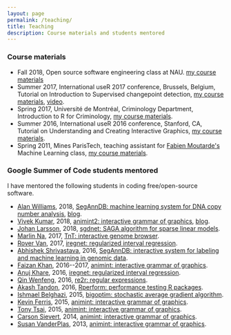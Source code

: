 ```yaml
---
layout: page
permalink: /teaching/
title: Teaching
description: Course materials and students mentored
---
```


### Course materials

- Fall 2018, Open source software engineering class at
  NAU. [my course materials](https://github.com/tdhock/oss-class-ideas)
- Summer 2017, International useR 2017 conference, Brussels, Belgium,
  Tutorial on Introduction to Supervised changepoint detection,
  [my course materials](http://members.cbio.mines-paristech.fr/~thocking/change-tutorial/Supervised.html),
  [video](https://channel9.msdn.com/events/useR-international-R-User-conferences/useR-International-R-User-2017-Conference/Introduction-to-optimal-changepoint-detection-algorithms-II?term%3Dhocking).
- Spring 2017, Université de Montréal, Criminology Department,
  Introduction to R for Criminology,
  [my course materials](https://github.com/tdhock/intro-R-criminology).
- Summer 2016, International useR 2016 conference, Stanford, CA,
  Tutorial on Understanding and Creating Interactive Graphics,
  [my course materials](https://github.com/tdhock/interactive-tutorial).
- Spring 2011, Mines ParisTech, teaching assistant for
  [Fabien Moutarde's](http://perso.mines-paristech.fr/fabien.moutarde/index.html)
  Machine Learning class,
  [my course materials](http://members.cbio.mines-paristech.fr/~thocking/mines-course/Mines-ParisTech-machine-learning-projects.html).

### Google Summer of Code students mentored

I have mentored the
following students in coding free/open-source software.
- [Alan Williams](https://github.com/aw1231), 2018,
  [SegAnnDB: machine learning system for DNA copy number analysis](https://github.com/tdhock/SegAnnDB),
  [blog](https://medium.com/alans-gsoc-blog/work-product-a1080d175160).
- [Vivek Kumar](https://github.com/vivekktiwari), 2018,
  [animint2: interactive grammar of graphics](https://github.com/tdhock/animint2),
  [blog](https://vivekktiwari.github.io/gsoc18/).
- [Johan Larsson](https://github.com/jolars), 2018,
  [sgdnet: SAGA algorithm for sparse linear models](https://github.com/jolars/sgdnet).
- [Marlin Na](https://github.com/Marlin-Na), 2017,
  [TnT: interactive genome browser](https://github.com/Marlin-Na/TnT).
- [Rover Van](https://github.com/RoverVan), 2017, [iregnet: regularized interval regression](https://github.com/anujkhare/iregnet).
- [Abhishek Shrivastava](https://github.com/abstatic), 2016,
  [SegAnnDB: interactive system for labeling and machine learning in genomic data](https://github.com/tdhock/SegAnnDB).
- [Faizan Khan](https://github.com/faizan-khan-iit), 2016--2017, [animint: interactive grammar of graphics](https://github.com/tdhock/animint).
- [Anuj Khare](https://github.com/anujkhare), 2016, [iregnet: regularized interval regression](https://github.com/anujkhare/iregnet).
- [Qin Wenfeng](https://github.com/qinwf), 2016, [re2r: regular expressions](https://github.com/qinwf/re2r).
- [Akash Tandon](https://github.com/analyticalmonk), 2016, [Rperform: performance testing R packages](https://github.com/analyticalmonk/Rperform).
- [Ishmael Belghazi](https://github.com/IshmaelBelghazi), 2015, [bigoptim: stochastic average gradient algorithm](https://github.com/IshmaelBelghazi/bigoptim).
- [Kevin Ferris](https://github.com/kferris10), 2015, [animint: interactive grammar of graphics](https://github.com/tdhock/animint).
- [Tony Tsai](https://github.com/caijun), 2015, [animint: interactive grammar of graphics](https://github.com/tdhock/animint).
- [Carson Sievert](https://github.com/cpsievert), 2014, [animint: interactive grammar of graphics](https://github.com/tdhock/animint).
- [Susan VanderPlas](https://github.com/srvanderplas), 2013, [animint: interactive grammar of graphics](https://github.com/tdhock/animint).


